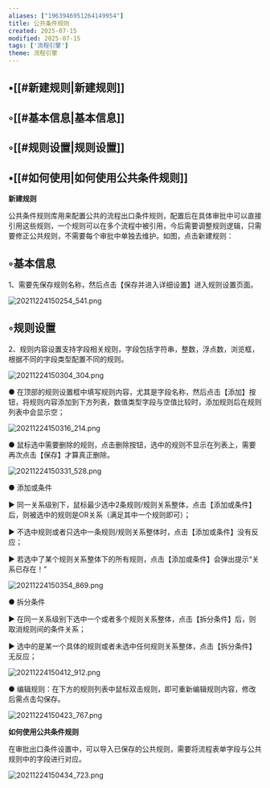 ```yaml
---
aliases: ["1963946951264149954"]
title: 公共条件规则
created: 2025-07-15
modified: 2025-07-15
tags: ['流程引擎']
theme: 流程引擎
---
```


## •[[#新建规则|新建规则]]

## ◦[[#基本信息|基本信息]]

## ◦[[#规则设置|规则设置]]

## •[[#如何使用|如何使用公共条件规则]]

**新建规则**

公共条件规则库用来配置公共的流程出口条件规则，配置后在具体审批中可以直接引用这些规则，一个规则可以在多个流程中被引用，今后需要调整规则逻辑，只需要修正公共规则，不需要每个审批中单独去维护。如图，点击新建规则：

## ◦基本信息

1、需要先保存规则名称，然后点击【保存并进入详细设置】进入规则设置页面。

![](f2412689fadc608e6996c707005d6a81.jpg "20211224150254_541.png")

## ◦规则设置

2、规则内容设置支持字段相关规则，字段包括字符串，整数，浮点数，浏览框，根据不同的字段类型配置不同的规则。

![](f7e4f005b278399dbaefd409bac719f6.jpg "20211224150304_304.png")

● 在顶部的规则设置框中填写规则内容，尤其是字段名称，然后点击【添加】按钮，将规则内容添加到下方列表，数值类型字段与空值比较时，添加规则后在规则列表中会显示空；

![](f06c1a380027587b30047f5dea0c68a4.jpg "20211224150316_214.png")

● 鼠标选中需要删除的规则，点击删除按钮，选中的规则不显示在列表上，需要再次点击【保存】才算真正删除。

![](51cb54b78b5e0456218012e3949c3b35.jpg "20211224150331_528.png")

● 添加或条件

▶ 同一关系级别下，鼠标最少选中2条规则/规则关系整体，点击【添加或条件】后，则被选中的规则是OR关系（满足其中一个规则即可）；

▶ 不选中规则或者只选中一条规则/规则关系整体时，点击【添加或条件】没有反应；

▶ 若选中了某个规则关系整体下的所有规则，点击【添加或条件】会弹出提示“关系已存在！”

![](f212dda6638911449cafa91e0b339240.jpg "20211224150354_869.png")

● 拆分条件

▶ 在同一关系级别下选中一个或者多个规则关系整体，点击【拆分条件】后，则取消规则间的条件关系；

▶ 选中的是某一个具体的规则或者未选中任何规则关系整体，点击【拆分条件】无反应；

![](71dae0c5f89f269fe28539b5771dc45b.jpg "20211224150412_912.png")

● 编辑规则：在下方的规则列表中鼠标双击规则，即可重新编辑规则内容，修改后需点击勾保存。

![](267d979b8ba02e334d77450f840d3994.jpg "20211224150423_767.png")

**如何使用公共条件规则**

在审批出口条件设置中，可以导入已保存的公共规则，需要将流程表单字段与公共规则中的字段进行对应。

![](b0fc66e97bedb1cd06c0a49caaf46b18.jpg "20211224150434_723.png")